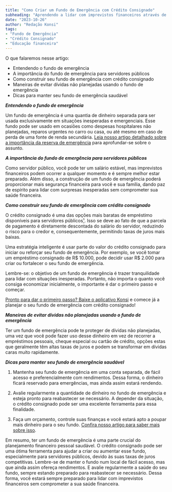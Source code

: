 ```yaml
---
title: "Como Criar um Fundo de Emergência com Crédito Consignado"
subheading: "Aprendendo a lidar com imprevistos financeiros através de estratégias inteligentes para servidores públicos"
date: "2023-10-26"
author: "Redação Konsi"
tags:
- "Fundo de Emergência"
- "Crédito Consignado"
- "Educação financeira"
---
```


O que falaremos nesse artigo:

- Entendendo o fundo de emergência
- A importância do fundo de emergência para servidores públicos
- Como construir seu fundo de emergência com crédito consignado
- Maneiras de evitar dívidas não planejadas usando o fundo de emergência
- Dicas para manter seu fundo de emergência saudável

***Entendendo o fundo de emergência***

Um fundo de emergência é uma quantia de dinheiro separada para ser usada exclusivamente em situações inesperadas e emergenciais. Esse fundo pode ser usado em ocasiões como despesas hospitalares não planejadas, reparos urgentes no carro ou casa, ou até mesmo em caso de perda de uma fonte de renda secundária. [Leia nosso artigo detalhado sobre a importância da reserva de emergência](a-importncia-da-reserva-de-emergncia-e-como-constru-la-com-inteligncia-financeira.md) para aprofundar-se sobre o assunto.

***A importância do fundo de emergência para servidores públicos***

Como servidor público, você pode ter um salário estável, mas imprevistos financeiros podem ocorrer a qualquer momento e é sempre melhor estar preparado. Além disso, a construção de um fundo de emergência poderá proporcionar mais segurança financeira para você e sua família, dando paz de espírito para lidar com surpresas inesperadas sem comprometer sua saúde financeira.

***Como construir seu fundo de emergência com crédito consignado***

O crédito consignado é uma das opções mais baratas de empréstimo disponíveis para servidores públicos[¹](5-motivos-para-escolher-o-credito-consignado-publico.md). Isso se deve ao fato de que a parcela de pagamento é diretamente descontada do salário do servidor, reduzindo o risco para o credor e, consequentemente, permitindo taxas de juros mais baixas. 

Uma estratégia inteligente é usar parte do valor do crédito consignado para iniciar ou reforçar seu fundo de emergência. Por exemplo, se você tomar um empréstimo consignado de R$ 10.000, pode decidir usar R$ 2.000 para criar ou fortalecer o seu fundo de emergência.

Lembre-se: o objetivo de um fundo de emergência é trazer tranquilidade para lidar com situações inesperadas. Portanto, não importa o quanto você consiga economizar inicialmente, o importante é dar o primeiro passo e começar. 

[Pronto para dar o primeiro passo? Baixe o aplicativo Konsi](https://konsiapp.com.br/download) e comece já a planejar o seu fundo de emergência com crédito consignado!

***Maneiras de evitar dívidas não planejadas usando o fundo de emergência***

Ter um fundo de emergência pode te proteger de dívidas não planejadas, uma vez que você pode fazer uso desse dinheiro em vez de recorrer a empréstimos pessoais, cheque especial ou cartão de crédito, opções estas que geralmente têm altas taxas de juros e podem se transformar em dívidas caras muito rapidamente.

***Dicas para manter seu fundo de emergência saudável***

1. Mantenha seu fundo de emergência em uma conta separada, de fácil acesso e preferencialmente com rendimentos. Dessa forma, o dinheiro ficará reservado para emergências, mas ainda assim estará rendendo.

2. Avalie regularmente a quantidade de dinheiro no fundo de emergência e esteja pronto para reabastecer se necessário. A depender da situação, o crédito consignado pode ser uma excelente ferramenta para essa finalidade.

3. Faça um orçamento, controle suas finanças e você estará apto a poupar mais dinheiro para o seu fundo. [Confira nosso artigo para saber mais sobre isso](como-criar-e-seguir-um-oramento-financeiro-pessoal-para-servidores-pblicos.md).

Em resumo, ter um fundo de emergência é uma parte crucial do planejamento financeiro pessoal saudável. O crédito consignado pode ser uma ótima ferramenta para ajudar a criar ou aumentar esse fundo, especialmente para servidores públicos, devido às suas taxas de juros competitivas. Lembre-se de manter o fundo num local de fácil acesso, mas que ainda assim ofereça rendimentos. E avalie regularmente a saúde do seu fundo, sempre estando preparado para reabastecer se necessário. Dessa forma, você estará sempre preparado para lidar com imprevistos financeiros sem comprometer a sua saúde financeira.